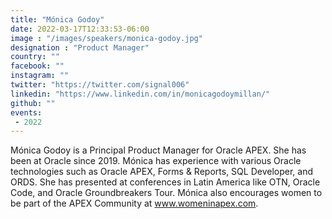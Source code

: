 ```yaml
---
title: "Mónica Godoy"
date: 2022-03-17T12:33:53-06:00
image : "/images/speakers/monica-godoy.jpg"
designation : "Product Manager"
country: ""
facebook: ""
instagram: ""
twitter: "https://twitter.com/signal006"
linkedin: "https://www.linkedin.com/in/monicagodoymillan/"
github: ""
events:
 - 2022
---
```


Mónica Godoy is a Principal Product Manager for Oracle APEX. She has been at Oracle since 2019. Mónica has experience with various Oracle technologies such as Oracle APEX, Forms & Reports, SQL Developer, and ORDS. She has presented at conferences in Latin America like OTN, Oracle Code, and Oracle Groundbreakers Tour. Mónica also encourages women to be part of the APEX Community at www.womeninapex.com.
